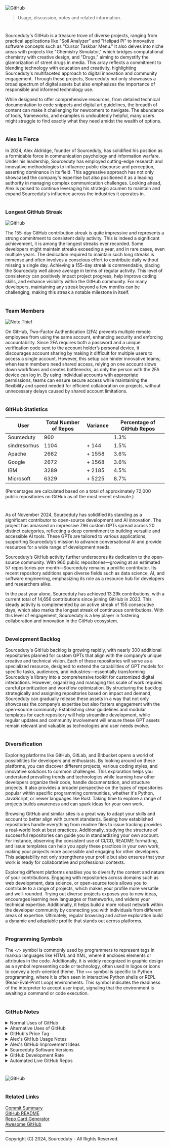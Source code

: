 ![GitHub](https://github.com/user-attachments/assets/80420d70-f387-4e6e-a92a-a54a299706a3)

> Usage, discussion, notes and related information. 

#

Sourceduty's GitHub is a treasure trove of diverse projects, ranging from practical applications like "Soil Analyzer" and "Helipad Pi" to innovative software concepts such as "Cursor Taskbar Menu." It also delves into niche areas with projects like "Chemistry Simulator," which bridges computational chemistry with creative design, and "Drugs," aiming to demystify the glamorization of street drugs in media. This array reflects a commitment to blending technology with education and creativity, highlighting Sourceduty's multifaceted approach to digital innovation and community engagement. Through these projects, Sourceduty not only showcases a broad spectrum of digital assets but also emphasizes the importance of responsible and informed technology use.

While designed to offer comprehensive resources, from detailed technical documentation to code snippets and digital art guidelines, the breadth of content can make it challenging for newcomers to navigate. The abundance of tools, frameworks, and examples is undoubtedly helpful, many users might struggle to find exactly what they need amidst the wealth of options.

#
### Alex is Fierce

In 2024, Alex Aldridge, founder of Sourceduty, has solidified his position as a formidable force in communication psychology and information warfare. Under his leadership, Sourceduty has employed cutting-edge research and innovative methodologies to influence public discourse and perception, asserting dominance in its field. This aggressive approach has not only showcased the company's expertise but also positioned it as a leading authority in managing complex communication challenges. Looking ahead, Alex is poised to continue leveraging his strategic acumen to maintain and expand Sourceduty's influence across the industries it operates in.

#
### Longest GitHub Streak

![GitHub](https://github.com/user-attachments/assets/5b72b9ec-8a0a-4c62-97b7-a2be51ee14dc)

The 155-day GitHub contribution streak is quite impressive and represents a strong commitment to consistent daily activity. This is indeed a significant achievement, it is among the longest streaks ever recorded. Some developers might maintain streaks exceeding a year, and in rare cases, even multiple years. The dedication required to maintain such long streaks is immense and often involves a conscious effort to contribute daily without missing a single day. Achieving a 155-day streak is commendable, placing the Sourceduty well above average in terms of regular activity. This level of consistency can positively impact project progress, help improve coding skills, and enhance visibility within the GitHub community. For many developers, maintaining any streak beyond a few months can be challenging, making this streak a notable milestone in itself.

#
### Team Members

![Note Thief](https://github.com/user-attachments/assets/e833b7ba-311d-4944-9c10-9d261acbe8c9)

On GitHub, Two-Factor Authentication (2FA) prevents multiple remote employees from using the same account, enhancing security and enforcing accountability. Since 2FA requires both a password and a unique verification code sent to the account holder’s personal device, it discourages account sharing by making it difficult for multiple users to access a single account. However, this setup can hinder innovative teams; when team members need shared access, relying on one account slows down workflows and creates bottlenecks, as only the person with the 2FA device can log in. By using individual accounts with appropriate permissions, teams can ensure secure access while maintaining the flexibility and speed needed for efficient collaboration on projects, without unnecessary delays caused by shared account limitations.

#
### GitHub Statistics 

| User          | Total Number of Repos | Variance  | Percentage of GitHub Repos |
|---------------|-----------------------|-----------|----------------------------|
| Sourceduty    | 960                   |           | 1.3%                       |
| sindresorhus  | 1104                  | + 144     | 1.5%                       |
| Apache        | 2662                  | + 1558    | 3.6%                       |
| Google        | 2672                  | + 1568    | 3.6%                       |
| IBM           | 3289                  | + 2185    | 4.5%                       |
| Microsoft     | 6329                  | + 5225    | 8.7%                       |

(Percentages are calculated based on a total of approximately 72,000 public repositories on GitHub as of the most recent estimate.)

#

As of November 2024, Sourceduty has solidified its standing as a significant contributor to open-source development and AI innovation. The project has amassed an impressive 796 custom GPTs spread across 20 distinct categories, reflecting a deep commitment to building versatile and accessible AI tools. These GPTs are tailored to various applications, supporting Sourceduty’s mission to advance conversational AI and provide resources for a wide range of development needs.

Sourceduty’s GitHub activity further underscores its dedication to the open-source community. With 960 public repositories—growing at an estimated 57 repositories per month—Sourceduty remains a prolific contributor. Its recent repository additions span diverse fields such as data science, AI, and software engineering, emphasizing its role as a resource hub for developers and researchers alike.

In the past year alone, Sourceduty has achieved 13.29k contributions, with a current total of 14,656 contributions since joining GitHub in 2023. This steady activity is complemented by an active streak of 155 consecutive days, which also marks the longest streak of continuous contributions. With this level of engagement, Sourceduty is a key player in fostering collaboration and innovation in the GitHub ecosystem.

#
### Development Backlog

Sourceduty's GitHub backlog is growing rapidly, with nearly 300 additional repositories planned for custom GPTs that align with the company’s unique creative and technical vision. Each of these repositories will serve as a specialized resource, designed to extend the capabilities of GPT models for specific tasks, audiences, and industries—essentially transforming Sourceduty's library into a comprehensive toolkit for customized digital interactions. However, organizing and managing this scale of work requires careful prioritization and workflow optimization. By structuring the backlog strategically and assigning repositories based on impact and demand, Sourceduty can gradually release these assets in a way that not only showcases the company’s expertise but also fosters engagement with the open-source community. Establishing clear guidelines and modular templates for each repository will help streamline development, while regular updates and community involvement will ensure these GPT assets remain relevant and valuable as technologies and user needs evolve.

#
### Diversification

Exploring platforms like GitHub, GitLab, and Bitbucket opens a world of possibilities for developers and enthusiasts. By looking around on these platforms, you can discover different projects, various coding styles, and innovative solutions to common challenges. This exploration helps you understand prevailing trends and technologies while learning how other developers organize their code, handle documentation, and structure projects. It also provides a broader perspective on the types of repositories popular within specific programming communities, whether it's Python, JavaScript, or newer languages like Rust. Taking time to explore a range of projects builds awareness and can spark ideas for your own work.

Browsing GitHub and similar sites is a great way to adapt your skills and account to better align with current standards. Seeing how established repositories handle everything from readme files to issue tracking provides a real-world look at best practices. Additionally, studying the structure of successful repositories can guide you in standardizing your own account. For instance, observing the consistent use of CI/CD, README formatting, and issue templates can help you apply these practices in your own work, making your projects more accessible and engaging for other developers. This adaptability not only strengthens your profile but also ensures that your work is ready for collaborative and professional contexts.

Exploring different platforms enables you to diversify the content and nature of your contributions. Engaging with repositories across domains such as web development, data science, or open-source tools allows you to contribute to a range of projects, which makes your profile more versatile and well-rounded. Trying out diverse projects exposes you to new ideas, encourages learning new languages or frameworks, and widens your technical expertise. Additionally, it helps build a more robust network within the developer community by connecting you with individuals from different areas of expertise. Ultimately, regular browsing and active exploration build a dynamic and adaptable profile that stands out across platforms.

#
### Programming Symbols

The `</>` symbol is commonly used by programmers to represent tags in markup languages like HTML and XML, where it encloses elements or attributes in the code. Additionally, it is widely recognized in graphic design as a symbol representing code or technology, often used in logos or icons to convey a tech-oriented theme. The `>>>` symbol is specific to Python programming, where it is often seen in interactive Python shells or REPL (Read-Eval-Print Loop) environments. This symbol indicates the readiness of the interpreter to accept user input, signaling that the environment is awaiting a command or code execution.

#
### GitHub Notes

<details><summary>Normal Uses of GitHub</summary>
<br>

Normal Uses of GitHub

```
1. Version Control and Code Repository: GitHub is primarily used for storing software code, tracking changes, and managing different versions of projects.
2. Collaboration: It allows multiple developers to work on the same project by merging their changes into a common codebase.
3. Issue Tracking: GitHub provides issue tracking tools that allow teams to keep track of bugs, enhancements, and other project-related tasks.
4. Code Review: It facilitates code review processes where developers can comment on code changes, suggest improvements, and approve modifications before they are merged.
5. Documentation: With the support for README files and GitHub Pages, it's a great platform for hosting project documentation and wikis.
6. Continuous Integration/Continuous Deployment (CI/CD): Integration with tools like GitHub Actions allows for automation of testing, building, and deploying applications.
```

<br>
</details>
<details><summary>Alternative Uses of GitHub</summary>
<br>

Alternative Uses of GitHub

```
1. Hosting Websites: GitHub Pages allows users to host static websites directly from a GitHub repository, making it an easy way to deploy personal or project pages.
2. Project Management: Beyond code, GitHub can be used to manage projects of various kinds using its Projects feature, leveraging Kanban-style boards for task tracking.
3. Educational Content and Tutorials: Many educators and trainers use GitHub to share course materials, tutorials, and exercises, leveraging the platform's versioning and collaboration features.
4. Data Sharing and Collaboration: Scientists and researchers often use GitHub to share datasets and collaborate on research, taking advantage of version control for data analysis scripts and findings.
5. Writing Books and Articles: Some authors and writers use GitHub for collaborative writing, tracking changes and revisions to manuscripts and articles.
6. Art and Creative Projects: Artists and designers sometimes use GitHub for versioning and collaborating on creative projects, from digital art to game development.
7. Legal Document Drafting: For open-source legal documents, contracts, or policies, GitHub can be used to track changes, discuss amendments, and collaboratively refine the text.
8. Cookbook or Recipe Sharing: An unconventional use, but some people use GitHub to share and collaborate on cooking recipes, leveraging version control to refine and improve dishes over time.
```

<br>
</details>
<details><summary>GitHub's Price Tag</summary>
<br>

![Microsoft Git](https://github.com/user-attachments/assets/2405cfb3-afcc-4a3a-bab5-b4571be4342b)

GitHub is a subsidiary of Microsoft, which acquired it in 2018 for $7.5 billion in Microsoft stock. Given the strategic importance of GitHub within the tech ecosystem and its integration with Microsoft's broader cloud and developer services, its worth might have increased since the acquisition. However, without public financial data, the exact figure is speculative.

<br>
</details>
<details><summary>Alex's GitHub Usage Notes</summary>
<br>

Alex's GitHub Usage Notes

- I indicate versions of my code very loosely.
- I use a lot of different words that mean the same thing.
- I prefer to use a repository for these notes instead of gists.

<br>
</details>
<details><summary>Alex's GitHub Improvement Ideas</summary>
<br>

- I recently tested creating and modifying GitHub repos with Python and it was a waste of time. 
- I want GitHub to automatically detect and notify users of spelling mistakes in repos.
- I want GitHub to automatically analyze and notify users with suggestions for improvements to repo structure.
- Additional automated repo tools could be added such as a built-in repo template menu.
- Maybe a related repo finder similar to [Related Information](https://chat.openai.com/g/g-GBDORF9nD-related-information) or related repo notfications.

<br>
</details>
<details><summary>Sourceduty Software Versions</summary>
<br>

|Sourceduty Software Versioning|
|-|
  
| Version | Number | Symbol Code |
|---------|--------|-------------|
| One     | 1.0    | U+0031      | 
| Two     | 2.0    | U+0032      | 
| Three   | 3.0    | U+0033      | 
| Four    | 4.0    | U+0034      | 
| Five    | 5.0    | U+0035      | 
| Six     | 6.0    | U+0036      | 
| Seven   | 7.0    | U+0037      | 
| Eight   | 8.0    | U+0038      | 
| Nine    | 9.0    | U+0039      | 
| Info    | 1.0    | U+2139      |  

| Version | Number |
|---------|--------|
| One     | 1.1    |
| Two     | 1.2    |
| Three   | 1.3    |
| Four    | 1.4    |
| Five    | 1.5    |
| Six     | 1.6    |
| Seven   | 1.7    |
| Eight   | 1.8    |
| Nine    | 1.9    |
| Ten     | 1.10   |

Sourceduty's versioning system is designed to provide clarity and transparency in tracking updates and improvements to the software. Each version is assigned a major number, followed by a minor number, which indicates the presence of bug fixes and minor adjustments. For example, the first version of Sourceduty is marked as 1.0, with subsequent updates focusing on enhancing the software's functionality or fixing known issues, leading to increments in the minor number, such as 1.1, 1.2, and so on. This approach ensures that users can easily identify the significance of each update, whether it's a substantial upgrade or a minor tweak.

The inclusion of symbolic codes and emojis alongside the version numbers further enriches the versioning system by offering a quick visual reference for each release. While the major number reflects significant developments or feature additions, the minor number strictly addresses bug fixes and minor refinements, ensuring that each incremental release remains backward-compatible. This structured approach to versioning helps maintain software stability and predictability, allowing users to anticipate the scope of changes with each new version while keeping the software as robust and reliable as possible.

#
#### Double Digit Versioning

Sourceduty versions code using two digits (0.0) and not three digits (0.0.0). Two digits are easier and faster to use. Using three or more version digits offers more detailed version management and adds complexity in workflows.

<br>
</details>
<details><summary>GitHub Development Rate</summary>
<br>

The GitHub Development Rate is a metric used to quantify the pace of development activity within a project hosted on GitHub. By measuring the number of commits made over a specific period of time, this rate provides valuable insights into the productivity and momentum of a development team or an individual contributor. Understanding the development rate can help project managers and developers assess progress, identify trends, and make informed decisions to optimize workflows and meet project goals. The calculation of this rate is straightforward, relying on basic arithmetic to offer a clear snapshot of development activity.

#### Mathematical Calculation for GitHub Development Rate

#### Step 1: Define Variables
C = Total number of commits
T = Total time period (in days, weeks, or months)

#### Step 2: Calculate Development Rate (DR)
DR = C / T

#### Example Calculation

C = 150  # Total commits

T = 30   # Time period in days

DR = C / T  # Development Rate (commits per day)

DR = 150 / 30 = 5 commits/day

#

If there have been 7,723 commits in the last year, you can calculate the GitHub Development 

Rate as follows:

Total Commits (C): 7,723
Total Time Period (T): 1 year (365 days)

Using the formula:

DR = C / T

Substitute the values:

DR = 7,723 commits / 365 days

Calculate:

DR ≈ 21.16 commits/day

So, the development rate is approximately 21.16 commits per day over the last year.

<br>
</details>

<details><summary>Automated Live GitHub Repos</summary>
<br>

Automating GitHub repositories using Python involves using GitHub's API to perform tasks like pushing updates, managing issues, or synchronizing data with external sources. To achieve daily updates with live information, you can use Python scripts that interact with the GitHub API and schedule them using tools like cron jobs on Unix-based systems or Task Scheduler on Windows.

First, you need to set up authentication with GitHub using a personal access token (PAT) or OAuth for secure API access. The PyGithub library is a popular choice for interfacing with the GitHub API in Python. This library allows you to easily interact with repositories, commit files, and manage other repository features. For example, you can write a script to fetch live data from an API, update a specific file in your repository with this data, and commit the changes.

For daily updates, you can schedule this script to run every 24 hours using a cron job. A simple cron job can be set up by editing the crontab file (crontab -e) and adding a line like 0 0 * * * /path/to/python /path/to/your_script.py to execute your script at midnight daily. Error handling is crucial in this setup to manage API rate limits, network issues, or Git conflicts. You should incorporate logging and notifications (e.g., via email or Slack) to alert you in case of failures. This approach allows you to keep your GitHub repository up-to-date with live information automatically, ensuring the latest data is always available.

<br>
</details>

#

![GitHub](https://github.com/sourceduty/GitHub/assets/123030236/e8a508ea-cbb3-4532-a924-012dabb11e07)

#
### Related Links

[Commit Summary](https://github.com/sourceduty/Commit_Summary)
<br>
[GitHub README](https://chat.openai.com/g/g-rA63DaENC-readme)
<br>
[Repo Card Generator](https://github.com/sourceduty/Repo_Card_Generator)
<br>
[Awesome GitHub](https://github.com/sourceduty/Awesome_GitHub)

***
Copyright (C) 2024, Sourceduty - All Rights Reserved.
